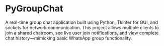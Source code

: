 # PyGroupChat
A real-time group chat application built using Python, Tkinter for GUI, and sockets for network communication. This project allows multiple clients to join a shared chatroom, see live user join notifications, and view complete chat history—mimicking basic WhatsApp group functionality.
